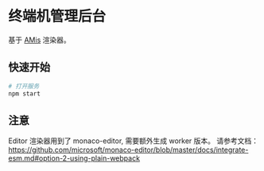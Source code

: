终端机管理后台
==========================

基于 [AMis](https://github.com/baidu/amis) 渲染器。

## 快速开始

```bash
# 打开服务
npm start
```

## 注意

Editor 渲染器用到了 monaco-editor, 需要额外生成 worker 版本。 请参考文档：https://github.com/microsoft/monaco-editor/blob/master/docs/integrate-esm.md#option-2-using-plain-webpack